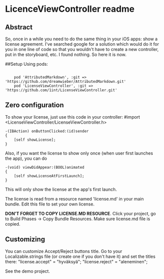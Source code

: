 # LicenceViewController readme

## Abstract
So, once in a while you need to do the same thing in your iOS apps: show a license agreement. 
I've searched google for a solution which would do it for you in one line of code so that you wouldn't have to 
create a new controller, put in the storyboard, etc. I found nothing. So here it is now.

##Setup
Using pods:


<code>
    pod 'AttributedMarkdown', :git => 'https://github.com/dreamwieber/AttributedMarkdown.git'
    pod 'LicenseViewController', :git => 'https://github.com/1int/LicenseViewController.git'
</code>


## Zero configuration
To show your license, just use this  code in your controller:
    #import <LicenseViewController/LicenseViewController.h>
    
    -(IBAction) onButtonClicked:(id)sender
    {
        [self showLicense];
    }

Also, if you want the license to show only once (when user first launches the app), you can do

    -(void) viewDidAppear:(BOOL)animated
    {
        [self showLicenseAtFirstLaunch];
    }

This will only show the license at the app's first launch.


The license is read from a resource named 'license.md' in your main bundle.
Edit this file to set your own license.

**DON'T FORGET TO COPY LICENSE.MD RESOURCE**. Click your project, go to Build Phases -> Copy Bundle Resources.
Make sure license.md file is copied.


## Customizing
You can customize Accept/Reject buttons title.
Go to your Localizable.strings file (or create one if you don't have it) and set the titles there:
    "license.accept" = "hyväksyä";
    "license.reject" = "aleneminen";

See the demo project.